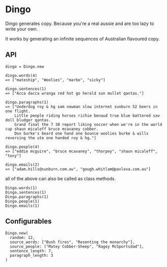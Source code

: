 # Dingo

Dingo generates copy. Because you're a real aussie and are too lazy to write
your own.

It works by generating an infinite sequences of Australian flavoured copy.

## API

```
dingo = Dingo.new

dingo.words(4)
=> ["mateship", "Woolies", "marbo", "sicky"]

dingo.sentences(1)
=> ["Acca dacca wranga red hot go herald sun mullet qantas."]

dingo.paragraphs(1)
=> ["Underdog roy & hg sam newman slow internet sunburn 52 beers in one flight.
    Little people riding horses richie benaud true blue battered sav doll bludger qantas.
    Grand final the 7 30 report liking soccer when we're in the world cup shaun micaleff bruce mcavaney cobber.
    Don burke's beard one hand one bounce woolies burke & wills reversing the ute one handed roy & hg."]

dingo.people(4)
=> ["eddie mcguire", "bruce mcavaney", "thorpey", "shaun micaleff", "tony"]

dingo.emails(2)
=> ["adam.hills@sunburn.com.au", "gough.whitlam@pavlova.com.au"]
```

all of the above can also be called as class methods.

```
Dingo.words(1)
Dingo.sentences(1)
Dingo.paragraphs(1)
Dingo.people(1)
Dingo.emails(1)
```

## Configurables

```
Dingo.new(
  random: 12,
  source_words: ["Bush fires", "Resenting the monarchy"],
  source_people: ["Matey Cobber-Sheep", "Ragey McSportsdad"],
  sentence_length: 7,
  paragraph_length: 3
)
```
